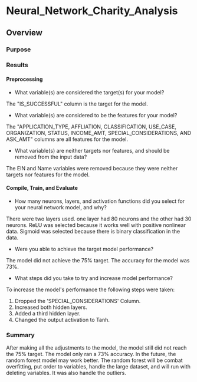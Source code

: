 # Neural_Network_Charity_Analysis
## Overview
### Purpose
### Results 

#### Preprocessing
- What variable(s) are considered the target(s) for your model?

The "IS_SUCCESSFUL" column is the target for the model. 

- What variable(s) are considered to be the features for your model?

The "APPLICATION_TYPE, AFFLIATION, CLASSIFICATION, USE_CASE, ORGANIZATION, STATUS, INCOME_AMT, SPECIAL_CONSIDERATIONS, AND ASK_AMT" columns are all features for the model.

- What variable(s) are neither targets nor features, and should be removed from the input data?

The EIN and Name variables were removed because they were neither targets nor features for the model.

#### Compile, Train, and Evaluate
- How many neurons, layers, and activation functions did you select for your neural network model, and why?

There were two layers used. one layer had 80 neurons and the other had 30 neurons. 
ReLU was selected because it works well with positive nonlinear data.
Sigmoid was selected because there is binary classification in the data.

- Were you able to achieve the target model performance?

The model did not achieve the 75% target. The accuracy for the model was 73%. 

- What steps did you take to try and increase model performance?

To increase the model's performance the following steps were taken:

1. Dropped the 'SPECIAL_CONSIDERATIONS' Column.
2. Increased both hidden layers.
3. Added a third hidden layer.
4. Changed the output activation to Tanh.

### Summary
After making all the adjustments to the model, the model still did not reach the 75% target. The model only ran a 73% accuracy. In the future, the random forest model may work better. The random forest will be combat overfitting, put order to variables, handle the large dataset, and will run with deleting variables. It was also handle the outliers. 